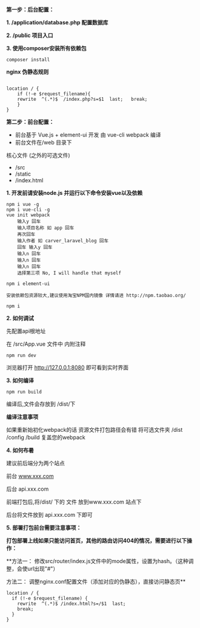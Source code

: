  **第一步：后台配置：** 

 **1. /application/database.php 配置数据库** 

 **2. /public 项目入口** 

 **3. 使用composer安装所有依赖包** 

```composer install```

 **nginx 伪静态规则** 

```

location / {
    if (!-e $request_filename){
	rewrite  ^(.*)$  /index.php?s=$1  last;   break;
    }
}
```

 **第二步：前台配置：** 


- 前台基于 Vue.js + element-ui 开发 由 vue-cli webpack 编译
- 前台文件在/web 目录下


核心文件 (之外的可选文件)

- /src
- /static
- /index.html


 **1. 开发前请安装node.js 并运行以下命令安装vue以及依赖** 


```
npm i vue -g
npm i vue-cli -g
vue init webpack
    输入y 回车
    输入项目名称 如 app 回车
    再次回车
    输入作者 如 carver_laravel_blog 回车
    回车 输入y 回车
    输入n 回车
    输入n 回车
    输入n 回车
    选择第三项 No, I will handle that myself

npm i element-ui

安装依赖包资源较大,建议使用淘宝NPM国内镜像 详情请进 http://npm.taobao.org/

npm i
```


 **2. 如何调试** 

先配置api根地址

在 /src/App.vue 文件中 内附注释

`npm run dev`

浏览器打开 http://127.0.0.1:8080 即可看到实时界面

 **3. 如何编译** 

`npm run build`

编译后,文件会存放到 /dist/下

 **编译注意事项** 

如果重新始初化webpack的话 资源文件打包路径会有错
将可选文件夹 /dist /config /build 复盖您的webpack

 **4. 如何布暑** 

建议前后端分为两个站点

前台 www.xxx.com

后台 api.xxx.com

前端打包后,将/dist/ 下的 文件 放到www.xxx.com 站点下

后台将文件放到 api.xxx.com 下即可

 **5. 部署打包前台需要注意事项：** 

 **打包部署上线如果只能访问首页，其他的路由访问404的情况，需要进行以下操作：** 

 **方法一：
修改src/router/index.js文件中的mode属性，设置为hash。（这种调整，会使url出现"#"）

方法二：
调整nginx.conf配置文件（添加对应的伪静态），直接访问静态页** 


```
location / {
  if (!-e $request_filename) {
    rewrite  ^(.*)$ /index.html?s=/$1  last;
    break;
  }
}
```






